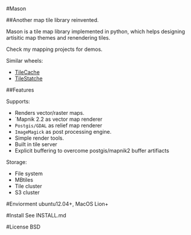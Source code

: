 #Mason


##Another map tile library reinvented.

Mason is a tile map library implemented in python, which helps designing artisitic map themes and renendering tiles.

Check my mapping projects for demos.

Similar wheels:

-  [TileCache](http://tilecache.org)
-  [TileStatche](http://tilestache.org)

##Features

Supports:

* Renders vector/raster maps.
* `Mapnik 2.2 as vector map renderer
* `Postgis/GDAL` as relief map renderer
* `ImageMagick` as post processing engine.
* Simple render tools.
* Built in tile server
* Explicit buffering to overcome postgis/mapnik2 buffer artifiacts

Storage:

* File system
* MBtiles
* Tile cluster
* S3 cluster

#Enviorment
ubuntu12.04+, MacOS Lion+

#Install
See INSTALL.md

#License
BSD
